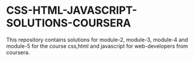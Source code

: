 # CSS-HTML-JAVASCRIPT-SOLUTIONS-COURSERA
This repository contains solutions for module-2, module-3, module-4 and module-5 for the course css,html and javascript for web-developers from coursera.
